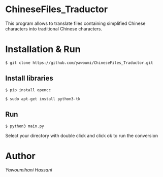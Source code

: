 # ChineseFiles_Traductor

This program allows to translate files containing simplified Chinese characters into traditional Chinese characters.

# Installation & Run
```
$ git clone https://github.com/yawoumi/ChineseFiles_Traductor.git
```

## Install libraries
```
$ pip install opencc
```
```
$ sudo apt-get install python3-tk
```

## Run
```
$ python3 main.py
```
Select your directory with double click and click ok to run the conversion

# Author
*Yawoumihani Hassani*



